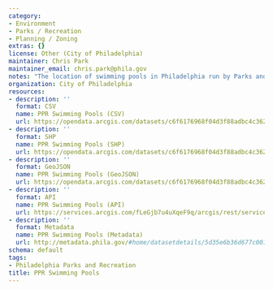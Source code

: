 ```yaml
---
category:
- Environment
- Parks / Recreation
- Planning / Zoning
extras: {}
license: Other (City of Philadelphia)
maintainer: Chris Park
maintainer_email: chris.park@phila.gov
notes: "The location of swimming pools in Philadelphia run by Parks and Recreation."
organization: City of Philadelphia
resources:
- description: ''
  format: CSV
  name: PPR Swimming Pools (CSV)
  url: https://opendata.arcgis.com/datasets/c6f6176968f04d3f88adbc4c362af55d_0.csv
- description: ''
  format: SHP
  name: PPR Swimming Pools (SHP)
  url: https://opendata.arcgis.com/datasets/c6f6176968f04d3f88adbc4c362af55d_0.zip
- description: ''
  format: GeoJSON
  name: PPR Swimming Pools (GeoJSON)
  url: https://opendata.arcgis.com/datasets/c6f6176968f04d3f88adbc4c362af55d_0.geojson
- description: ''
  format: API
  name: PPR Swimming Pools (API)
  url: https://services.arcgis.com/fLeGjb7u4uXqeF9q/arcgis/rest/services/PPR_Swimming_Pools/FeatureServer/0/query?outFields=*&where=1%3D1
- description: ''
  format: Metadata
  name: PPR Swimming Pools (Metadata)
  url: http://metadata.phila.gov/#home/datasetdetails/5d35e6b36d677c001141e1f3/representationdetails/5d35e6b46d677c001141e1f7/
schema: default
tags:
- Philadelphia Parks and Recreation
title: PPR Swimming Pools
---
```

